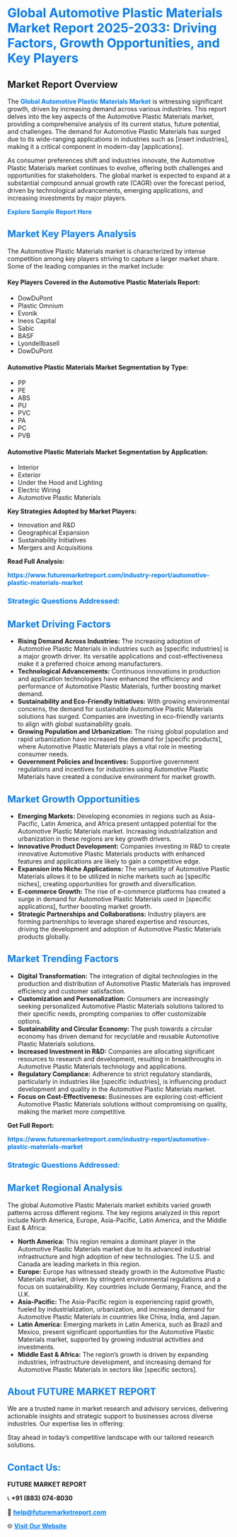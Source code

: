 <h1 style="color: #007BFF;">Global Automotive Plastic Materials Market Report 2025-2033: Driving Factors, Growth Opportunities, and Key Players</h1>

<section id="overview">
<h2>Market Report Overview</h2>
<p>The <a href="https://www.futuremarketreport.com/industry-report/automotive-plastic-materials-market" style="color: #007BFF; text-decoration: none;"><strong>Global Automotive Plastic Materials Market</strong></a> is witnessing significant growth, driven by increasing demand across various industries. This report delves into the key aspects of the Automotive Plastic Materials market, providing a comprehensive analysis of its current status, future potential, and challenges. The demand for Automotive Plastic Materials has surged due to its wide-ranging applications in industries such as [insert industries], making it a critical component in modern-day [applications].</p>
<p>As consumer preferences shift and industries innovate, the Automotive Plastic Materials market continues to evolve, offering both challenges and opportunities for stakeholders. The global market is expected to expand at a substantial compound annual growth rate (CAGR) over the forecast period, driven by technological advancements, emerging applications, and increasing investments by major players.</p>
</section>

<section id="overview">
<p><a href="https://www.futuremarketreport.com/request-sample/reportId=126573" style="color: #007BFF; text-decoration: none;"><strong>Explore Sample Report Here</strong></a></p>
</section>

<section id="key-players">
<h2 style="color: #007BFF;">Market Key Players Analysis</h2>
<p>The Automotive Plastic Materials market is characterized by intense competition among key players striving to capture a larger market share. Some of the leading companies in the market include:</p>
<h4>Key Players Covered in the Automotive Plastic Materials Report:</h4>
<ul><li>DowDuPont</li><li>Plastic Omnium</li><li>Evonik</li><li>Ineos Capital</li><li>Sabic</li><li>BASF</li><li>Lyondellbasell</li><li>DowDuPont</li></ul>
<h4>Automotive Plastic Materials Market Segmentation by Type:</h4>
<ul><li>PP</li><li>PE</li><li>ABS</li><li>PU</li><li>PVC</li><li>PA</li><li>PC</li><li>PVB</li></ul>

<h4>Automotive Plastic Materials Market Segmentation by Application:</h4>
<ul><li>Interior</li><li>Exterior</li><li>Under the Hood and Lighting</li><li>Electric Wiring</li><li>Automotive Plastic Materials</li></ul>
<p><strong>Key Strategies Adopted by Market Players:</strong></p>
<ul>
<li>Innovation and R&D</li>
<li>Geographical Expansion</li>
<li>Sustainability Initiatives</li>
<li>Mergers and Acquisitions</li>
</ul>
</section>

<section>
<p><strong>Read Full Analysis: </strong></p><a href="https://www.futuremarketreport.com/industry-report/automotive-plastic-materials-market" style="color: #007BFF; text-decoration: none;"><strong>https://www.futuremarketreport.com/industry-report/automotive-plastic-materials-market</strong></a>
<h3 style="color: #007BFF;">Strategic Questions Addressed:</h3>
</section>

<section id="driving-factors">
<h2 style="color: #007BFF;">Market Driving Factors</h2>
<ul>
<li><strong>Rising Demand Across Industries:</strong> The increasing adoption of Automotive Plastic Materials in industries such as [specific industries] is a major growth driver. Its versatile applications and cost-effectiveness make it a preferred choice among manufacturers.</li>
<li><strong>Technological Advancements:</strong> Continuous innovations in production and application technologies have enhanced the efficiency and performance of Automotive Plastic Materials, further boosting market demand.</li>
<li><strong>Sustainability and Eco-Friendly Initiatives:</strong> With growing environmental concerns, the demand for sustainable Automotive Plastic Materials solutions has surged. Companies are investing in eco-friendly variants to align with global sustainability goals.</li>
<li><strong>Growing Population and Urbanization:</strong> The rising global population and rapid urbanization have increased the demand for [specific products], where Automotive Plastic Materials plays a vital role in meeting consumer needs.</li>
<li><strong>Government Policies and Incentives:</strong> Supportive government regulations and incentives for industries using Automotive Plastic Materials have created a conducive environment for market growth.</li>
</ul>
</section>

<section id="growth-opportunities">
<h2 style="color: #007BFF;">Market Growth Opportunities</h2>
<ul>
<li><strong>Emerging Markets:</strong> Developing economies in regions such as Asia-Pacific, Latin America, and Africa present untapped potential for the Automotive Plastic Materials market. Increasing industrialization and urbanization in these regions are key growth drivers.</li>
<li><strong>Innovative Product Development:</strong> Companies investing in R&D to create innovative Automotive Plastic Materials products with enhanced features and applications are likely to gain a competitive edge.</li>
<li><strong>Expansion into Niche Applications:</strong> The versatility of Automotive Plastic Materials allows it to be utilized in niche markets such as [specific niches], creating opportunities for growth and diversification.</li>
<li><strong>E-commerce Growth:</strong> The rise of e-commerce platforms has created a surge in demand for Automotive Plastic Materials used in [specific applications], further boosting market growth.</li>
<li><strong>Strategic Partnerships and Collaborations:</strong> Industry players are forming partnerships to leverage shared expertise and resources, driving the development and adoption of Automotive Plastic Materials products globally.</li>
</ul>
</section>

<section id="trending-factors">
<h2 style="color: #007BFF;">Market Trending Factors</h2>
<ul>
<li><strong>Digital Transformation:</strong> The integration of digital technologies in the production and distribution of Automotive Plastic Materials has improved efficiency and customer satisfaction.</li>
<li><strong>Customization and Personalization:</strong> Consumers are increasingly seeking personalized Automotive Plastic Materials solutions tailored to their specific needs, prompting companies to offer customizable options.</li>
<li><strong>Sustainability and Circular Economy:</strong> The push towards a circular economy has driven demand for recyclable and reusable Automotive Plastic Materials solutions.</li>
<li><strong>Increased Investment in R&D:</strong> Companies are allocating significant resources to research and development, resulting in breakthroughs in Automotive Plastic Materials technology and applications.</li>
<li><strong>Regulatory Compliance:</strong> Adherence to strict regulatory standards, particularly in industries like [specific industries], is influencing product development and quality in the Automotive Plastic Materials market.</li>
<li><strong>Focus on Cost-Effectiveness:</strong> Businesses are exploring cost-efficient Automotive Plastic Materials solutions without compromising on quality, making the market more competitive.</li>
</ul>
</section>

<section>
<p><strong>Get Full Report: </strong></p><a href="https://www.futuremarketreport.com/industry-report/automotive-plastic-materials-market" style="color: #007BFF; text-decoration: none;"><strong>https://www.futuremarketreport.com/industry-report/automotive-plastic-materials-market</strong></a>
<h3 style="color: #007BFF;">Strategic Questions Addressed:</h3>
</section>


<section id="regional-analysis">
<h2 style="color: #007BFF;">Market Regional Analysis</h2>
<p>The global Automotive Plastic Materials market exhibits varied growth patterns across different regions. The key regions analyzed in this report include North America, Europe, Asia-Pacific, Latin America, and the Middle East & Africa:</p>
<ul>
<li><strong>North America:</strong> This region remains a dominant player in the Automotive Plastic Materials market due to its advanced industrial infrastructure and high adoption of new technologies. The U.S. and Canada are leading markets in this region.</li>
<li><strong>Europe:</strong> Europe has witnessed steady growth in the Automotive Plastic Materials market, driven by stringent environmental regulations and a focus on sustainability. Key countries include Germany, France, and the U.K.</li>
<li><strong>Asia-Pacific:</strong> The Asia-Pacific region is experiencing rapid growth, fueled by industrialization, urbanization, and increasing demand for Automotive Plastic Materials in countries like China, India, and Japan.</li>
<li><strong>Latin America:</strong> Emerging markets in Latin America, such as Brazil and Mexico, present significant opportunities for the Automotive Plastic Materials market, supported by growing industrial activities and investments.</li>
<li><strong>Middle East & Africa:</strong> The region’s growth is driven by expanding industries, infrastructure development, and increasing demand for Automotive Plastic Materials in sectors like [specific sectors].</li>
</ul>
</section>

<footer>
<h2 style="color: #007BFF;">About FUTURE MARKET REPORT</h2>
<p>We are a trusted name in market research and advisory services, delivering actionable insights and strategic support to businesses across diverse industries. Our expertise lies in offering:</p>

<p>Stay ahead in today’s competitive landscape with our tailored research solutions.</p>

<h2 style="color: #007BFF;">Contact Us:</h2>
<p><strong>FUTURE MARKET REPORT</strong></p>
<p>📞 <strong>+91 (883) 074-8030</strong></p>
<p>📧 <strong><a href="mailto:help@futuremarketreport.com" style="color: #007BFF;">help@futuremarketreport.com</a></strong></p>
<p>🌐 <strong><a href="https://www.futuremarketreport.com/" style="color: #007BFF;">Visit Our Website</a></strong></p>
</footer>